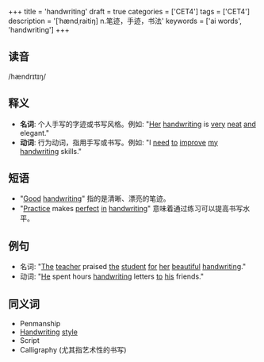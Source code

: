 +++
title = 'handwriting'
draft = true
categories = ['CET4']
tags = ['CET4']
description = '[ˈhændˌraitiŋ] n.笔迹，手迹，书法'
keywords = ['ai words', 'handwriting']
+++

## 读音
/hændrɪtɪŋ/

## 释义
- **名词**: 个人手写的字迹或书写风格。例如: "[Her](/post/her/) [handwriting](/post/handwriting/) is [very](/post/very/) [neat](/post/neat/) [and](/post/and/) elegant."
- **动词**: 行为动词，指用手写或书写。例如: "I [need](/post/need/) [to](/post/to/) [improve](/post/improve/) [my](/post/my/) [handwriting](/post/handwriting/) skills."

## 短语
- "[Good](/post/good/) [handwriting](/post/handwriting/)" 指的是清晰、漂亮的笔迹。
- "[Practice](/post/practice/) makes [perfect](/post/perfect/) [in](/post/in/) [handwriting](/post/handwriting/)" 意味着通过练习可以提高书写水平。

## 例句
- 名词: "[The](/post/the/) [teacher](/post/teacher/) praised [the](/post/the/) [student](/post/student/) [for](/post/for/) [her](/post/her/) [beautiful](/post/beautiful/) [handwriting](/post/handwriting/)."
- 动词: "[He](/post/he/) spent hours [handwriting](/post/handwriting/) letters [to](/post/to/) [his](/post/his/) friends."

## 同义词
- Penmanship
- [Handwriting](/post/handwriting/) [style](/post/style/)
- Script
- Calligraphy (尤其指艺术性的书写)
